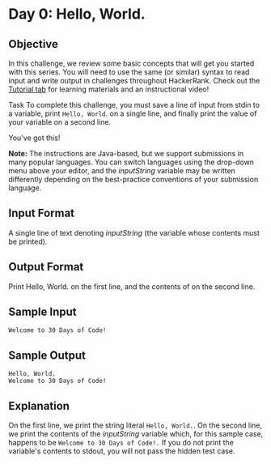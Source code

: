 # Day 0: Hello, World.

## Objective
In this challenge, we review some basic concepts that will get you started with this series. You will need to use the same (or similar) syntax to read input and write output in challenges throughout HackerRank. Check out the [Tutorial tab](https://www.hackerrank.com/challenges/30-hello-world/tutorial) for learning materials and an instructional video!

Task
To complete this challenge, you must save a line of input from stdin to a variable, print `Hello, World`. on a single line, and finally print the value of your variable on a second line.

You've got this!

**Note:** The instructions are Java-based, but we support submissions in many popular languages. You can switch languages using the drop-down menu above your editor, and the *inputString*  variable may be written differently depending on the best-practice conventions of your submission language.

## Input Format

A single line of text denoting *inputString* (the variable whose contents must be printed).

## Output Format

Print Hello, World. on the first line, and the contents of  on the second line.

## Sample Input

    Welcome to 30 Days of Code!

## Sample Output

    Hello, World.
    Welcome to 30 Days of Code!

## Explanation

On the first line, we print the string literal `Hello, World.`. On the second line, we print the contents of the *inputString* variable which, for this sample case, happens to be `Welcome to 30 Days of Code!.` If you do not print the variable's contents to stdout, you will not pass the hidden test case.
